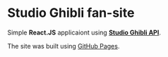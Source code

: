 # Studio Ghibli fan-site
Simple __React.JS__ applicaiont using [__Studio Ghibli API__](https://ghibliapi.herokuapp.com).

The site was built using [GitHub Pages](https://sspaceless.github.io/react-ghibli-studio/).
